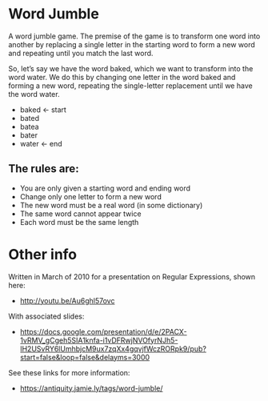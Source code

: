 # Word Jumble

A word jumble game. The premise of the game is to transform one word into 
another by replacing a single letter in the starting word to form a new word 
and repeating until you match the last word.

So, let’s say we have the word baked, which we want to transform into the word 
water. We do this by changing one letter in the word baked and forming a new 
word, repeating the single-letter replacement until we have the word water.

  * baked <- start
  * bated
  * batea
  * bater
  * water <- end

## The rules are:

  * You are only given a starting word and ending word
  * Change only one letter to form a new word
  * The new word must be a real word (in some dictionary)
  * The same word cannot appear twice
  * Each word must be the same length

# Other info

Written in March of 2010 for a presentation on Regular Expressions, shown here:

  * http://youtu.be/Au6ghl57ovc

With associated slides:

  * https://docs.google.com/presentation/d/e/2PACX-1vRMV_gCgeh5SIA1knfa-i1vDFRwjNVOfyrNJh5-lH2USvRY6lUmhbjcM9ux7zqXx4gqvjfWczRORpk9/pub?start=false&loop=false&delayms=3000

See these links for more information:

  * https://antiquity.jamie.ly/tags/word-jumble/

